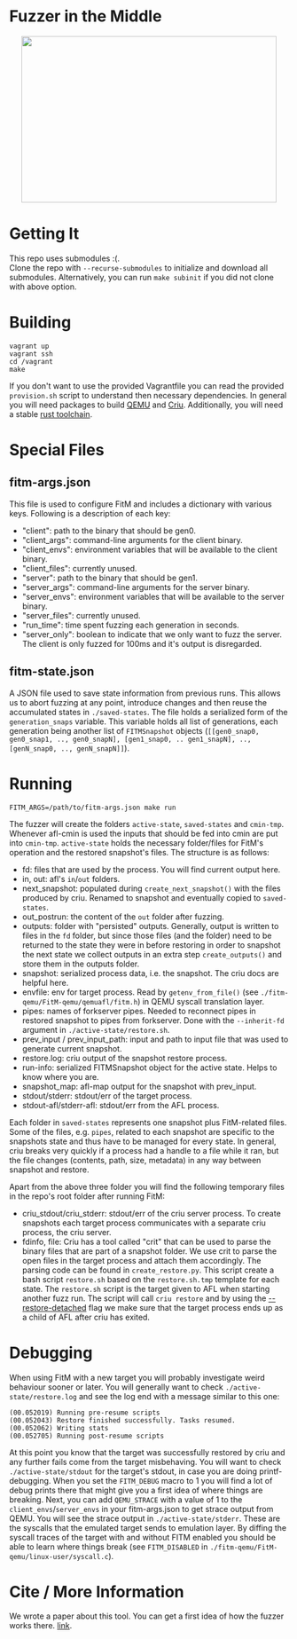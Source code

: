 # Fuzzer in the Middle
<p align="center">
  <img width="460" height="300" src="https://user-images.githubusercontent.com/22647728/158073817-5ed845b2-46ea-4ce9-8ae3-4103b30653f6.gif">
</p>


# Getting It

This repo uses submodules :(.  
Clone the repo with `--recurse-submodules` to initialize and download all submodules.
Alternatively, you can run `make subinit` if you did not clone with above option.

# Building

```
vagrant up
vagrant ssh
cd /vagrant
make
```

If you don't want to use the provided Vagrantfile you can read the provided `provision.sh` script to understand then necessary dependencies. In general you will need packages to build [QEMU](https://github.com/AFLplusplus/qemuafl/blob/master/README.rst) and [Criu](https://criu.org/Installation#Installing_build_dependencies). Additionally, you will need a stable [rust toolchain](https://www.rust-lang.org/tools/install).

# Special Files
## fitm-args.json

This file is used to configure FitM and includes a dictionary with various keys. Following is a description of each key:

- "client": path to the binary that should be gen0.
- "client_args": command-line arguments for the client binary.
- "client_envs": environment variables that will be available to the client binary.
- "client_files": currently unused.
- "server": path to the binary that should be gen1.
- "server_args": command-line arguments for the server binary.
- "server_envs": environment variables that will be available to the server binary.
- "server_files": currently unused.
- "run_time": time spent fuzzing each generation in seconds.
- "server_only": boolean to indicate that we only want to fuzz the server. The client is only fuzzed for 100ms and it's output is disregarded. 

## fitm-state.json

A JSON file used to save state information from previous runs. This allows us to abort fuzzing at any point, introduce changes and then reuse the accumulated states in `./saved-states`. The file holds a serialized form of the `generation_snaps` variable. This variable holds all list of generations, each generation being another list of `FITMSnapshot` objects (`[[gen0_snap0, gen0_snap1, .., gen0_snapN], [gen1_snap0, .. gen1_snapN], .., [genN_snap0, .., genN_snapN]]`).

# Running 

`FITM_ARGS=/path/to/fitm-args.json make run`

The fuzzer will create the folders `active-state`, `saved-states` and `cmin-tmp`. 
Whenever afl-cmin is used the inputs that should be fed into cmin are put into `cmin-tmp`.
`active-state` holds the necessary folder/files for FitM's operation and the restored snapshot's files.
The structure is as follows:

- fd: files that are used by the process. You will find current output here.
- in, out: afl's `in`/`out` folders.
- next_snapshot: populated during `create_next_snapshot()` with the files produced by criu. Renamed to snapshot and eventually copied to `saved-states`. 
- out_postrun: the content of the `out` folder after fuzzing.  
- outputs: folder with "persisted" outputs. Generally, output is written to files in the `fd` folder, but since those files (and the folder) need to be returned to the state they were in before restoring in order to snapshot the next state we collect outputs in an extra step `create_outputs()` and store them in the outputs folder.
- snapshot: serialized process data, i.e. the snapshot. The criu docs are helpful here.
- envfile: env for target process. Read by `getenv_from_file()` (see `./fitm-qemu/FitM-qemu/qemuafl/fitm.h`) in QEMU syscall translation layer.
- pipes: names of forkserver pipes. Needed to reconnect pipes in restored snapshot to pipes from forkserver. Done with the `--inherit-fd` argument in `./active-state/restore.sh`.
- prev_input / prev_input_path: input and path to input file that was used to generate current snapshot.
- restore.log: criu output of the snapshot restore process.
- run-info: serialized FITMSnapshot object for the active state. Helps to know where you are.
- snapshot_map: afl-map output for the snapshot with prev_input.
- stdout/stderr: stdout/err of the target process.
- stdout-afl/stderr-afl: stdout/err from the AFL process.

Each folder in `saved-states` represents one snapshot plus FitM-related files. Some of the files, e.g. `pipes`, related to each snapshot are specific to the snapshots state and thus have to be managed for every state.
In general, criu breaks very quickly if a process had a handle to a file while it ran, but the file changes (contents, path, size, metadata) in any way between snapshot and restore. 

Apart from the above three folder you will find the following temporary files in the repo's root folder after running FitM:

- criu_stdout/criu_stderr: stdout/err of the criu server process. To create snapshots each target process communicates with a separate criu process, the criu server. 
- fdinfo, file: Criu has a tool called "crit" that can be used to parse the binary files that are part of a snapshot folder. We use crit to parse the open files in the target process and attach them accordingly. The parsing code can be found in `create_restore.py`. This script create a bash script `restore.sh` based on the `restore.sh.tmp` template for each state. The `restore.sh` script is the target given to AFL when starting another fuzz run. The script will call `criu restore` and by using the [--restore-detached](https://criu.org/Tree_after_restore#Detached) flag we make sure that the target process ends up as a child of AFL after criu has exited.


# Debugging

When using FitM with a new target you will probably investigate weird behaviour sooner or later. 
You will generally want to check `./active-state/restore.log` and see the log end with a message similar to this one:
```
(00.052019) Running pre-resume scripts
(00.052043) Restore finished successfully. Tasks resumed.
(00.052062) Writing stats
(00.052705) Running post-resume scripts
```
At this point you know that the target was successfully restored by criu and any further fails come from the target misbehaving. 
You will want to check `./active-state/stdout` for the target's stdout, in case you are doing printf-debugging. 
When you set the `FITM_DEBUG` macro to 1 you will find a lot of debug prints there that might give you a first idea of where things are breaking.
Next, you can add `QEMU_STRACE` with a value of 1 to the `client_envs`/`server_envs` in your fitm-args.json to get strace output from QEMU. 
You will see the strace output in `./active-state/stderr`. These are the syscalls that the emulated target sends to emulation layer. 
By diffing the syscall traces of the target with and without FITM enabled you should be able to learn where things break (see `FITM_DISABLED` in `./fitm-qemu/FitM-qemu/linux-user/syscall.c`).

# Cite / More Information

We wrote a paper about this tool. You can get a first idea of how the fuzzer works there.
[link](...).

